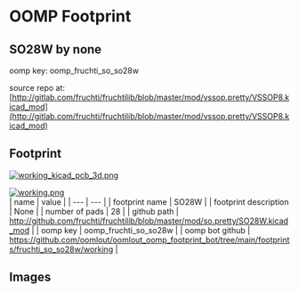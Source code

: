 # OOMP Footprint  
## SO28W  by none  
  
oomp key: oomp_fruchti_so_so28w  
  
source repo at: [http://gitlab.com/fruchti/fruchtilib/blob/master/mod/vssop.pretty/VSSOP8.kicad_mod](http://gitlab.com/fruchti/fruchtilib/blob/master/mod/vssop.pretty/VSSOP8.kicad_mod)  
## Footprint  
  
[![working_kicad_pcb_3d.png](working_kicad_pcb_3d_600.png)](working_kicad_pcb_3d.png)  
  
[![working.png](working_600.png)](working.png)  
| name | value | 
| --- | --- | 
| footprint name | SO28W | 
| footprint description | None | 
| number of pads | 28 | 
| github path | http://github.com/fruchti/fruchtilib/blob/master/mod/so.pretty/SO28W.kicad_mod | 
| oomp key | oomp_fruchti_so_so28w | 
| oomp bot github | https://github.com/oomlout/oomlout_oomp_footprint_bot/tree/main/footprints/fruchti_so_so28w/working | 
## Images  
